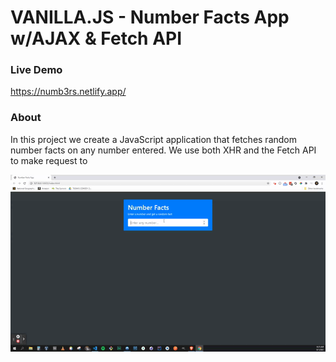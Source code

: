 # VANILLA.JS - Number Facts App w/AJAX & Fetch API

### Live Demo

https://numb3rs.netlify.app/

### About

In this project we create a JavaScript application that fetches random number facts on any number entered. We use both XHR and the Fetch API to make request to

![example_gif](./example.gif)
